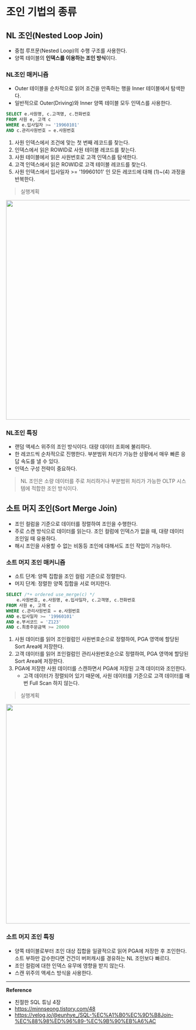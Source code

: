 # 조인 기법의 종류

## NL 조인(Nested Loop Join)
- 중첩 루프문(Nested Loop)의 수행 구조를 사용한다.
- 양쪽 테이블의 **인덱스를 이용하는 조인 방식**이다.

### NL조인 매커니즘
- Outer 테이블을 순차적으로 읽어 조건을 만족하는 행을 Inner 테이블에서 탐색한다.
- 일반적으로 Outer(Driving)와 Inner 양쪽 테이블 모두 인덱스를 사용한다.

```sql
SELECT e.사원명, c.고객명, c.전화번호
FROM 사원 e, 고객 c
WHERE e.입사일자 >= '19960101'
AND c.관리사원번호 = e.사원번호
```

1. 사원 인덱스에서 조건에 맞는 첫 번째 레코드를 찾는다.
2. 인덱스에서 읽은 ROWID로 사원 테이블 레코드를 찾는다.
3. 사원 테이블에서 읽은 사원번호로 고객 인덱스를 탐색한다.
4. 고객 인덱스에서 읽은 ROWID로 고객 테이블 레코드를 찾는다.
5. 사원 인덱스에서 입사일자 >= '19960101' 인 모든 레코드에 대해 (1)~(4) 과정을 반복한다.

> 실행계획
<img src="https://github.com/user-attachments/assets/da9f9008-18a3-4211-938a-eb1d66a9b1c0" width="600"/>

### NL조인 특징
- 랜덤 액세스 위주의 조인 방식이다. 대량 데이터 조회에 불리하다.
- 한 레코드씩 순차적으로 진행한다. 부분범위 처리가 가능한 상황에서 매우 빠른 응답 속도를 낼 수 있다.
- 인덱스 구성 전략이 중요하다.

> NL 조인은 소량 데이터를 주로 처리하거나 부분범위 처리가 가능한 OLTP 시스템에 적합한 조인 방식이다.

## 소트 머지 조인(Sort Merge Join)
- 조인 컬럼을 기준으로 데이터를 정렬하여 조인을 수행한다.
- 주로 스캔 방식으로 데이터를 읽는다. 조인 컬럼에 인덱스가 없을 때, 대량 데이터 조인일 때 유용하다.
- 해시 조인을 사용할 수 없는 비동등 조인에 대해서도 조인 작업이 가능하다.

### 소트 머지 조인 매커니즘
- 소트 단계: 양쪽 집합을 조인 컬럼 기준으로 정렬한다.
- 머지 단계: 정렬한 양쪽 집합을 서로 머지한다.

```sql
SELECT /*+ ordered use_merge(c) */
    e.사원번호, e.사원명, e.입사일자, c.고객명, c.전화번호
FROM 사원 e, 고객 c
WHERE c.관리사원번호 = e.사원번호
AND e.입사일자 >= '19960101'
AND e.부서코드 = 'Z123'
AND c.최종주문금액 >= 20000
```

1. 사원 데이터를 읽어 조인컬럼인 사원번호순으로 정렬하여, PGA 영역에 할당된 Sort Area에 저장한다.
2. 고객 데이터를 읽어 조인컬럼인 관리사원번호순으로 정렬하여, PGA 영역에 할당된 Sort Area에 저장한다.
3. PGA에 저장한 사원 데이터를 스캔하면서 PGA에 저장된 고객 데이터와 조인한다. 
   - 고객 데이터가 정렬되어 있기 때문에, 사원 데이터를 기준으로 고객 데이터를 매번 Full Scan 하지 않는다.

> 실행계획
<img src="https://github.com/user-attachments/assets/2efd2e07-6f25-441f-8d4f-1b9dead87a8d" width="600"/>

### 소트 머지 조인 특징
- 양쪽 테이블로부터 조인 대상 집합을 일괄적으로 읽어 PGA에 저장한 후 조인한다. 소트 부하만 감수한다면 건건이 버퍼캐시를 경유하는 NL 조인보다 빠르다.
- 조인 컬럼에 대한 인덱스 유무에 영향을 받지 않는다.
- 스캔 위주의 액세스 방식을 사용한다.

---
**Reference**<br>
- 친절한 SQL 튜닝 4장
- https://minnseong.tistory.com/48
- https://velog.io/@eunhye_/SQL-%EC%A1%B0%EC%9D%B8Join-%EC%88%98%ED%96%89-%EC%9B%90%EB%A6%AC
